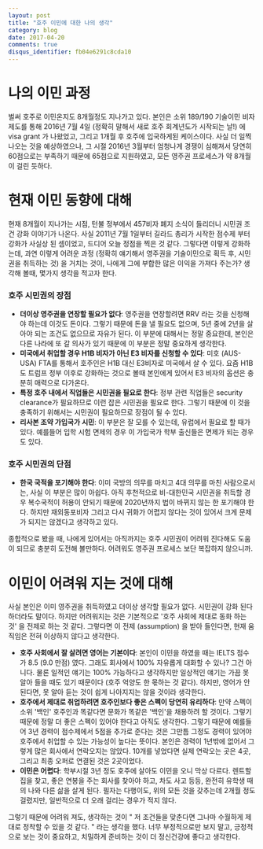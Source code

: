 ```yaml
---
layout: post
title: "호주 이민에 대한 나의 생각"
category: blog
date: 2017-04-20
comments: true
disqus_identifier: fb04e6291c8cda10
---
```


<h1> 나의 이민 과정 </h1>

벌써 호주로 이민온지도 8개월정도 지나가고 있다. 본인은 소위 189/190 기술이민 비자 제도를 통해 2016년 7월 4일 (정확히 말해서 새로 호주 회계년도가 시작되는 날!) 에 visa grant 가 나왔었고, 그리고 1개월 후 호주에 입국하게된 케이스이다. 사실 더 일찍 나오는 것을 예상하였으나, 그 시절 2016년 3월부터 엄청나게 경쟁이 심해져서 당연히 60점으로는 부족하기 때문에 65점으로 지원하였고, 모든 영주권 프로세스가 약 8개월이 걸린 듯하다.

<h1> 현재 이민 동향에 대해 </h1>

현재 8개월이 지나가는 시점, 턴불 정부에서 457비자 폐지 소식이 들리더니 시민권 조건 강화 이야기가 나온다. 사실 2011년 7월 1일부터 길라드 총리가 시작한 점수제 부터 강화가 사실상 된 셈이었고, 드디어 오늘 정점을 찍은 것 같다. 그렇다면 이렇게 강화하는데, 과연 이렇게 어려운 과정 (정확히 얘기해서 영주권을 기술이민으로 획득 후, 시민권을 취득하는 것) 을 거치는 것이, 나에게 그에 부합한 많은 이익을 가져다 주는가? 생각해 볼때, 몇가지 생각을 적고자 한다.

<h3> 호주 시민권의 장점 </h3>

<ul>
  <li> <b>더이상 영주권을 연장할 필요가 없다</b>: 영주권을 연장할려면 RRV 라는 것을 신청해야 하는데 이것도 돈이다. 그렇기 때문에 돈을 낼 필요도 없으며, 5년 중에 2년을 살아야 되는 조건도 없으므로 자유가 된다. 이 부분에 대해서는 정말 중요한데, 본인은 다른 나라에 또 갈 의사가 있기 때문에 이 부분은 정말 중요하게 생각한다.</li>
  <li> <b>미국에서 취업할 경우 H1B 비자가 아닌 E3 비자를 신청할 수 있다</b>: 미호 (AUS-USA) FTA를 통해서 호주인은 H1B 대신 E3비자로 미국에서 살 수 있다. 요즘 H1B도 트럼프 정부 이후로 강화하는 것으로 볼때 본인에게 있어서 E3 비자의 옵션은 충분히 매력으로 다가온다.</li>
  <li> <b>특정 호주 내에서 직업들은 시민권을 필요로 한다</b>: 정부 관련 직업들은 security clearance가 필요하므로 이런 잡은 시민권을 필요로 한다. 그렇기 때문에 이 것을 충족하기 위해서는 시민권이 필요하므로 장점이 될 수 있다.</li>
  <li> <b>리사본 조약 가입국가 시민</b>: 이 부분은 잘 모를 수 있는데, 유럽에서 필요로 할 때가 있다. 예를들어 입학 시험 면제의 경우 이 가입국가 학부 출신들은 면제가 되는 경우도 있다.</li>
</ul>

<h3> 호주 시민권의 단점 </h3>

<ul>
  <li> <b>한국 국적을 포기해야 한다</b>: 이미 국방의 의무를 마치고 4대 의무를 마친 사람으로서는, 사실 이 부분은 많이 아쉽다. 아직 후천적으로 비-대한민국 시민권을 취득할 경우 복수국적이 허용이 안되기 때문에 2020년까지 법이 바뀌지 않는 한 포기해야 한다. 하지만 재외동포비자 그리고 다시 귀화가 어렵지 않다는 것이 있어서 크게 문제가 되지는 않겠다고 생각하고 있다. </li>
</ul>

종합적으로 봤을 때, 나에게 있어서는 아직까지는 호주 시민권이 어려워 진다해도 도움이 되므로 충분히 도전해 볼만하다. 어려워도 영주권 프로세스 보단 복잡하지 않으니까.

<h1> 이민이 어려워 지는 것에 대해 </h1>

사실 본인은 이미 영주권을 취득하였고 더이상 생각할 필요가 없다. 시민권이 강화 된다 하더라도 말이다. 하지만 어려워지는 것은 기본적으로 '호주 사회에 제대로 동화 하는 것' 을 전제로 하는 것 같다. 그렇다면 이 전제 (assumption) 을 받아 들인다면, 현재 움직임은 전혀 이상하지 않다고 생각한다.

<ul>
  <li> <b>호주 사회에서 잘 살려면 영어는 기본이다</b>: 본인이 이민을 하였을 때는 IELTS 점수가 8.5 (9.0 만점) 였다. 그래도 회사에서 100% 자유롭게 대화할 수 있나? 그건 아니다. 물론 일적인 얘기는 100% 가능하다고 생각하지만 일상적인 얘기는 가끔 못 알아 들을 때도 있기 때문이다 (호주 억양도 한 몫하는 것 같다). 하지만, 영어가 안된다면, 못 알아 듣는 것이 쉽게 나아지지는 않을 것이라 생각한다.</li>
  <li> <b>호주에서 제대로 취업하려면 호주인보다 좋은 스펙이 당연히 유리하다</b>: 만약 스펙이 소위 '백인' 호주인과 똑같다면 문화가 똑같은 '백인'을 채용하려 할 것이다. 그렇기 때문에 정말 더 좋은 스펙이 있어야 한다고 아직도 생각한다. 그렇기 때문에 예를들어 3년 경력이 점수제에서 5점을 추가로 준다는 것은 그만틈 그정도 경력이 있어야 호주에서 취업할 수 있는 가능성이 높다는 뜻이다. 본인은 경력이 1년밖에 없어서 그렇게 많은 회사에서 연락오지는 않았다. 10개를 넣었다면 실제 연락오는 곳은 4곳, 그리고 최종 오퍼로 연결된 것은 2곳이었다. </li>
  <li> <b>이민은 어렵다</b>: 학부시절 3년 정도 호주에 살아도 이민을 오니 막상 다르다. 렌트할 집을 찾고, 좋은 연봉을 주는 회사를 찾아야 하고, 차도 사고 등등, 완전히 유학생 때의 나와 다른 삶을 살게 된다. 필자는 다행이도, 위의 모든 것을 갖추는데 2개월 정도 걸렸지만, 일반적으로 더 오래 걸리는 경우가 적지 않다. </li>
</ul>

그렇기 때문에 어려워 져도, 생각하는 것이 " 저 조건들을 맞춘다면 그나마 수월하게 제대로 정착할 수 있을 것 같다. " 라는 생각을 했다. 너무 부정적으로만 보지 말고, 긍정적으로 보는 것이 중요하고, 치밀하게 준비하는 것이 더 정신건강에 좋다고 생각한다.
